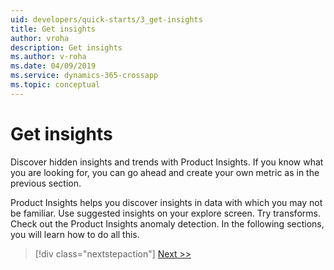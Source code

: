 ```yaml
---
uid: developers/quick-starts/3_get-insights
title: Get insights
author: vroha
description: Get insights
ms.author: v-roha
ms.date: 04/09/2019
ms.service: dynamics-365-crossapp
ms.topic: conceptual
---
```

# Get insights

Discover hidden insights and trends with Product Insights. If you know what you are looking for, you can go ahead and create your own metric as in the previous section. 

Product Insights helps you discover insights in data with which you may not be familiar. Use suggested insights on your explore screen. Try transforms. Check out the Product Insights anomaly detection. In the following sections, you will learn how to do all this.

> [!div class="nextstepaction"]
> [Next >>](3_1_use-suggestions.md)



